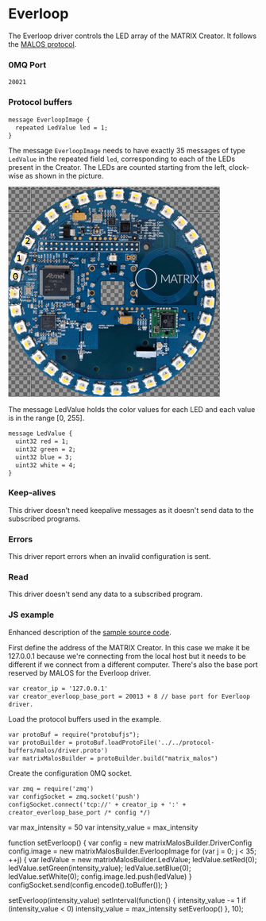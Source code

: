 # Everloop

The Everloop driver controls the LED array of the MATRIX Creator.
It follows the [MALOS protocol](../README.md#protocol).

### 0MQ Port
```
20021
```

### Protocol buffers

```
message EverloopImage {
  repeated LedValue led = 1;
}
```

The message `EverloopImage` needs to have exactly 35 messages of type `LedValue` in the repeated field `led`,
corresponding to each of the LEDs present in the Creator. The LEDs are counted starting from the left, clock-wise
as shown in the picture.

![Everloop leds](creator-front-everloop-leds.png)

The message LedValue holds the color values for each LED and each value is in the range [0, 255].

```
message LedValue {
  uint32 red = 1;
  uint32 green = 2;
  uint32 blue = 3;
  uint32 white = 4;
}
```

### Keep-alives

This driver doesn't need keepalive messages as it doesn't send data to the subscribed programs.

### Errors

This driver report errors when an invalid configuration is sent.

### Read

This driver doesn't send any data to a subscribed program.

### JS example

Enhanced description of the [sample source code](../src/js_test/test_everloop.js).


First define the address of the MATRIX Creator. In this case we make it be 127.0.0.1
because we're connecting from the local host but it needs to be different if we
connect from a different computer. There's also the base port reserved by MALOS for
the Everloop driver.

```
var creator_ip = '127.0.0.1'
var creator_everloop_base_port = 20013 + 8 // base port for Everloop driver.
```

Load the protocol buffers used in the example.

```
var protoBuf = require("protobufjs");
var protoBuilder = protoBuf.loadProtoFile('../../protocol-buffers/malos/driver.proto')
var matrixMalosBuilder = protoBuilder.build("matrix_malos")
```

Create the configuration 0MQ socket.

```
var zmq = require('zmq')
var configSocket = zmq.socket('push')
configSocket.connect('tcp://' + creator_ip + ':' + creator_everloop_base_port /* config */)
```

var max_intensity = 50
var intensity_value = max_intensity

function setEverloop() {
    var config = new matrixMalosBuilder.DriverConfig
    config.image = new matrixMalosBuilder.EverloopImage
    for (var j = 0; j < 35; ++j) {
      var ledValue = new matrixMalosBuilder.LedValue;
      ledValue.setRed(0);
      ledValue.setGreen(intensity_value);
      ledValue.setBlue(0);
      ledValue.setWhite(0);
      config.image.led.push(ledValue)
    }
    configSocket.send(config.encode().toBuffer());
}

setEverloop(intensity_value)
setInterval(function() {
  intensity_value -= 1
  if (intensity_value < 0)
    intensity_value = max_intensity
  setEverloop()
}, 10);
